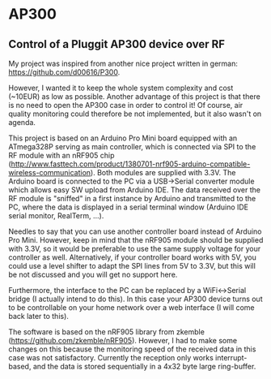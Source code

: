 AP300
=====
Control of a Pluggit AP300 device over RF
-----------------------------------------------
My project was inspired from another nice project written in german: https://github.com/d00616/P300.

However, I wanted it to keep the whole system complexity and cost (~10EUR) as low as possible.
Another advantage of this project is that there is no need to open the AP300 case in order to control it! Of course, air quality monitoring could therefore be not implemented, but it also wasn't on agenda.

This project is based on an Arduino Pro Mini board equipped with an ATmega328P serving as main controller, which is connected via SPI to the RF module with an nRF905 chip (http://www.fasttech.com/product/1380701-nrf905-arduino-compatible-wireless-communication).
Both modules are supplied with 3.3V.
The Arduino board is connected to the PC via a USB->Serial converter module which allows easy SW upload from Arduino IDE.
The data received over the RF module is "sniffed" in a first instance by Arduino and transmitted to the PC, where the data is displayed in a serial terminal window (Arduino IDE serial monitor, RealTerm, ...).

Needles to say that you can use another controller board instead of Arduino Pro Mini.
However, keep in mind that the nRF905 module should be supplied with 3.3V, so it would be preferable to use the same supply voltage for your controller as well. Alternatively, if your controller board works with 5V, you could use a level shifter to adapt the SPI lines from 5V to 3.3V, but this will be not discussed and you will get no support here.

Furthermore, the interface to the PC can be replaced by a WiFi<->Serial bridge (I actually intend to do this). In this case your AP300 device turns out to be controllable on your home network over a web interface (I will come back later to this).

The software is based on the nRF905 library from zkemble (https://github.com/zkemble/nRF905).
However, I had to make some changes on this because the monitoring speed of the received data in this case was not satisfactory. Currently the reception only works interrupt-based, and the data is stored sequentially in a 4x32 byte large ring-buffer.
